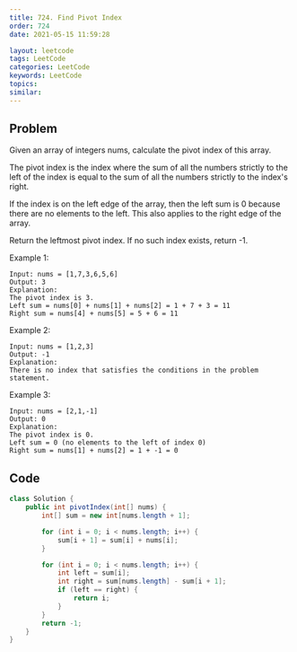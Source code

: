 ```yaml
---
title: 724. Find Pivot Index
order: 724
date: 2021-05-15 11:59:28

layout: leetcode
tags: LeetCode
categories: LeetCode
keywords: LeetCode
topics:
similar:
---
```


## Problem

Given an array of integers nums, calculate the pivot index of this array.

The pivot index is the index where the sum of all the numbers strictly to the left of the index is equal to the sum of all the numbers strictly to the index's right.

If the index is on the left edge of the array, then the left sum is 0 because there are no elements to the left. This also applies to the right edge of the array.

Return the leftmost pivot index. If no such index exists, return -1.



Example 1:
```
Input: nums = [1,7,3,6,5,6]
Output: 3
Explanation:
The pivot index is 3.
Left sum = nums[0] + nums[1] + nums[2] = 1 + 7 + 3 = 11
Right sum = nums[4] + nums[5] = 5 + 6 = 11
```
Example 2:
```
Input: nums = [1,2,3]
Output: -1
Explanation:
There is no index that satisfies the conditions in the problem statement.
```
Example 3:
```
Input: nums = [2,1,-1]
Output: 0
Explanation:
The pivot index is 0.
Left sum = 0 (no elements to the left of index 0)
Right sum = nums[1] + nums[2] = 1 + -1 = 0
```
## Code

```java
class Solution {
    public int pivotIndex(int[] nums) {
        int[] sum = new int[nums.length + 1];

        for (int i = 0; i < nums.length; i++) {
            sum[i + 1] = sum[i] + nums[i];
        }

        for (int i = 0; i < nums.length; i++) {
            int left = sum[i];
            int right = sum[nums.length] - sum[i + 1];
            if (left == right) {
                return i;
            }
        }
        return -1;
    }
}
```
